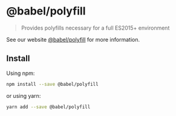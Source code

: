 # @babel/polyfill

> Provides polyfills necessary for a full ES2015+ environment

See our website [@babel/polyfill](https://new.babeljs.io/docs/en/next/babel-polyfill.html) for more information.

## Install

Using npm:

```sh
npm install --save @babel/polyfill
```

or using yarn:

```sh
yarn add --save @babel/polyfill
```
